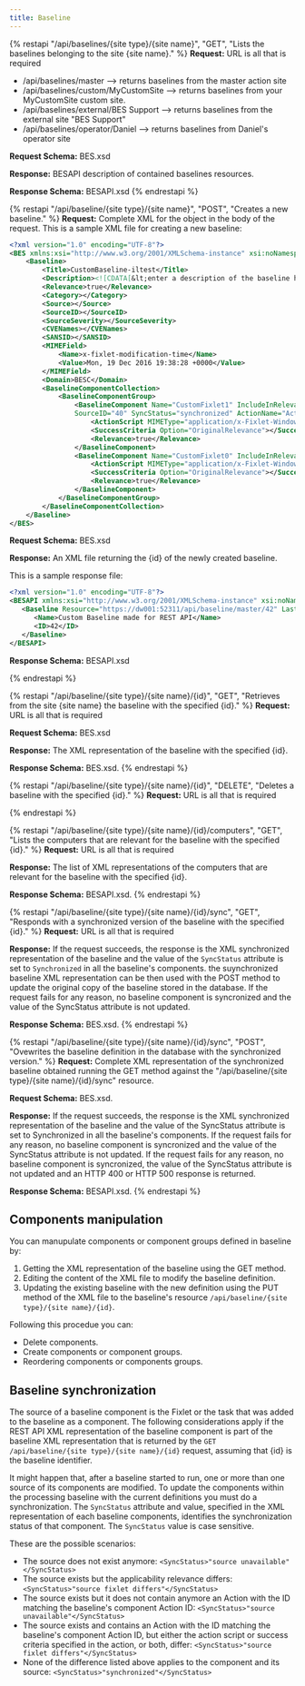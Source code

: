 ```yaml
---
title: Baseline
---
```



{% restapi "/api/baselines/{site type}/{site name}", "GET", "Lists the baselines belonging to the site {site name}." %}
**Request:** URL is all that is required
 - /api/baselines/master --> returns baselines from the master action site
 - /api/baselines/custom/MyCustomSite --> returns baselines from your MyCustomSite custom site.
 - /api/baselines/external/BES Support --> returns baselines from the external site "BES Support"
 - /api/baselines/operator/Daniel --> returns baselines from Daniel's operator site

**Request Schema:** BES.xsd

**Response:** BESAPI description of contained baselines resources. 

**Response Schema:** BESAPI.xsd
{% endrestapi %}

{% restapi "/api/baseline/{site type}/{site name}", "POST", "Creates a new baseline." %}
**Request:** Complete XML for the object in the body of the request.
This is a sample XML file for creating a new baseline:

```xml
<?xml version="1.0" encoding="UTF-8"?>
<BES xmlns:xsi="http://www.w3.org/2001/XMLSchema-instance" xsi:noNamespaceSchemaLocation="BES.xsd">
	<Baseline>
		<Title>CustomBaseline-iltest</Title>
		<Description><![CDATA[&lt;enter a description of the baseline here&gt; ]]></Description>
		<Relevance>true</Relevance>
		<Category></Category>
		<Source></Source>
		<SourceID></SourceID>
		<SourceSeverity></SourceSeverity>
		<CVENames></CVENames>
		<SANSID></SANSID>
		<MIMEField>
			<Name>x-fixlet-modification-time</Name>
			<Value>Mon, 19 Dec 2016 19:38:28 +0000</Value>
		</MIMEField>
		<Domain>BESC</Domain>
		<BaselineComponentCollection>
			<BaselineComponentGroup>
				<BaselineComponent Name="CustomFixlet1" IncludeInRelevance="true" SourceSiteURL="http://SAMLRootServ-92.saml.ilwolf.sfolab.ibm.com:52311/cgi-bin/bfgather.exe/actionsite" 
				SourceID="40" SyncStatus="synchronized" ActionName="Action1">
					<ActionScript MIMEType="application/x-Fixlet-Windows-Shell">// Enter your action script here // fixlet 1</ActionScript>
					<SuccessCriteria Option="OriginalRelevance"></SuccessCriteria>
					<Relevance>true</Relevance>
				</BaselineComponent>
				<BaselineComponent Name="CustomFixlet0" IncludeInRelevance="true" SourceSiteURL="http://SAMLRootServ-92.saml.ilwolf.sfolab.ibm.com:52311/cgi-bin/bfgather.exe/actionsite" SourceID="39" SyncStatus="source fixlet differs" ActionName="Action1">
					<ActionScript MIMEType="application/x-Fixlet-Windows-Shell">// Enter your action script here // fixlet 0// edit</ActionScript>
					<SuccessCriteria Option="OriginalRelevance"></SuccessCriteria>
					<Relevance>true</Relevance>
				</BaselineComponent>
			</BaselineComponentGroup>
		</BaselineComponentCollection>
	</Baseline>
</BES>

```

**Request Schema:** BES.xsd

**Response:** An XML file returning the {id} of the newly created baseline.

This is a sample response file:

```xml
<?xml version="1.0" encoding="UTF-8"?>
<BESAPI xmlns:xsi="http://www.w3.org/2001/XMLSchema-instance" xsi:noNamespaceSchemaLocation="BESAPI.xsd">
   <Baseline Resource="https://dw001:52311/api/baseline/master/42" LastModified="Fri, 16 Dec 2016 01:12:59 +0000">
      <Name>Custom Baseline made for REST API</Name>
      <ID>42</ID>
   </Baseline>
</BESAPI>
```

**Response Schema:** BESAPI.xsd

{% endrestapi %}

{% restapi "/api/baseline/{site type}/{site name}/{id}", "GET", "Retrieves from the site {site name} the baseline with the specified {id}." %}
**Request:** URL is all that is required

**Request Schema:** BES.xsd

**Response:** The XML representation of the baseline with the specified {id}.

**Response Schema:** BES.xsd.
{% endrestapi %}

{% restapi "/api/baseline/{site type}/{site name}/{id}", "DELETE", "Deletes a baseline with the specified {id}." %}
**Request:** URL is all that is required

{% endrestapi %}

{% restapi "/api/baseline/{site type}/{site name}/{id}/computers", "GET", "Lists the computers that are relevant for the baseline with the specified {id}." %}
**Request:** URL is all that is required

**Response:** The list of XML representations of the computers that are relevant for the baseline with the specified {id}.

**Response Schema:** BESAPI.xsd.
{% endrestapi %}

{% restapi "/api/baseline/{site type}/{site name}/{id}/sync", "GET", "Responds with a synchronized version of the baseline with the specified {id}." %}
**Request:** URL is all that is required

**Response:** If the request succeeds, the response is the XML synchronized representation of the baseline and the value of the `SyncStatus` attribute is set to `Synchronized` in all the baseline's components. the suynchronized baseline XML representation can be then used with the POST method to update the original copy of the baseline stored in the database. If the request fails for any reason, no baseline component is syncronized and the value of the SyncStatus attribute is not updated.

**Response Schema:** BES.xsd.
{% endrestapi %}

{% restapi "/api/baseline/{site type}/{site name}/{id}/sync", "POST", "Ovewrites the baseline definition in the database with the synchronized version." %}
**Request:** Complete XML representation of the synchronized baseline obtained running the GET method against the "/api/baseline/{site type}/{site name}/{id}/sync" resource.

**Request Schema:** BES.xsd.

**Response:** If the request succeeds, the response is the XML synchronized representation of the baseline and the value of the SyncStatus attribute is set to Synchronized in all the baseline's components. If the request fails for any reason, no baseline component is syncronized and the value of the SyncStatus attribute is not updated.
 If the request fails for any reason, no baseline component is syncronized, the value of the SyncStatus attribute is not updated and an HTTP 400 or HTTP 500 response is returned.

 **Response Schema:** BESAPI.xsd.
{% endrestapi %}

## Components manipulation
You can manupulate components or component groups defined in baseline by: 
1. Getting the XML representation of the baseline using the GET method.
2. Editing the content of the XML file to modify the baseline definition.
3. Updating the existing baseline with the new definition using the PUT method of the XML file to the baseline's resource `/api/baseline/{site type}/{site name}/{id}`. 

Following this procedue you can:
- Delete components.
- Create components or component groups. 
- Reordering components or components groups.

## Baseline synchronization
The source of a baseline component is the Fixlet or the task that was added to the baseline as a component. 
The following considerations apply if the REST API XML representation of the baseline component is part of the baseline XML representation that is returned by the `GET /api/baseline/{site type}/{site name}/{id}` request, assuming that {id} is the baseline identifier.

It might happen that, after a baseline started to run, one or more than one source of its components are modified.
To update the components within the processing baseline with the current definitions you must do a synchronization.
The `SyncStatus` attribute and value, specified in the XML representation of each baseline components, identifies the synchronization status of that component.
The `SyncStatus` value is case sensitive.


These are the possible scenarios: 
- The source does not exist anymore: `<SyncStatus>"source unavailable"</SyncStatus>`
- The source exists but the applicability relevance differs: `<SyncStatus>"source fixlet differs"</SyncStatus>`
- The source exists but it does not contain anymore an Action with the ID matching the baseline's component Action ID: `<SyncStatus>"source unavailable"</SyncStatus>`
- The source exists and contains an Action with the ID matching the baseline's component Action ID, but either the action script or success criteria specified in the action, or both, differ: `<SyncStatus>"source fixlet differs"</SyncStatus>`
- None of the difference listed above applies to the component and its source: `<SyncStatus>"synchronized"</SyncStatus>`
